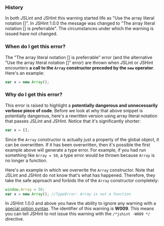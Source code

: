 <!---
{
    "titles": [
        "The array literal notation [] is preferrable",
        "Use the array literal notation []",
        "W009"
    ],
    "tools": [
        "jslint",
        "jshint"
    ],
    "tags": [
        "array"
    ],
    "contributors": [
        "jallardice"
    ],
    "slugs": [
        "the-object-array-notation-is-preferrable",
        "use-the-array-literal-notation",
        "w009"
    ]
}
-->

### History

In both JSLint and JSHint this warning started life as "Use the array literal notation []". In JSHint 1.0.0 the message
was changed to "The array literal notation [] is preferrable". The circumstances under which the warning is issued have
not changed.

### When do I get this error?

The "The array literal notation [] is preferrable" error (and the alternative "Use the array literal notation []"
error) are thrown when JSLint or JSHint encounters **a call to the `Array` constructor preceded by the `new` operator**. Here's an example:

```javascript
var x = new Array();
```

### Why do I get this error?

This error is raised to highlight a **potentially dangerous and unnecessarily verbose piece of code**. Before we look at why that above snippet is potentially dangerous, here's a rewritten version using array literal notation that passes JSLint and JSHint. Notice that it's significantly shorter:

```javascript
var x = [];
```

Since the `Array` constructor is actually just a property of the global object, it can be overwritten. If it has been overwritten, then it's possible the first example above will generate a type error. For example, if you had run something like `Array = 50`, a type error would be thrown because `Array` is no longer a function.

Here's an example in which we overwrite the `Array` constructor. Note that JSLint and JSHint do not know that's what has happened. Therefore, they take the safe approach and forbids the of the `Array` constructor completely:

```javascript
window.Array = 50;
var x = new Array(); //TypeError: Array is not a function
```

In JSHint 1.0.0 and above you have the ability to ignore any warning with a [special option syntax](http://jshint.com/docs/#options). The identifier of this warning is **W009**. This means you can tell JSHint to not issue this warning with the `/*jshint -W009 */` directive.
